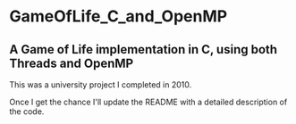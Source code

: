 # GameOfLife_C_and_OpenMP

## A Game of Life implementation in C, using both Threads and OpenMP

This was a university project I completed in 2010. 

Once I get the chance I'll update the README with a detailed description of the code.

